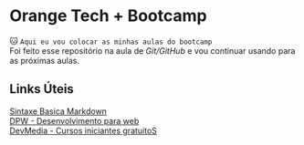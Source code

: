 # Orange Tech + Bootcamp 
:cat: `Aqui eu vou colocar as minhas aulas do bootcamp`  
Foi feito esse repositório na aula de *Git/GitHub* e vou continuar usando para as próximas aulas.
## Links Úteis
[Sintaxe Basica Markdown](markdownguide.org)  
[DPW - Desenvolvimento para web](https://desenvolvimentoparaweb.com)  
[DevMedia - Cursos iniciantes gratuitoS](https://www.devmedia.com.br/cursos/)